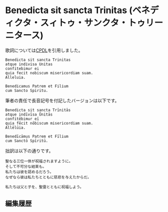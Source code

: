 # Benedicta sit sancta Trinitas (ベネディクタ・スィトゥ・サンクタ・トゥリーニタース)

歌詞については[CPDL](https://www.cpdl.org/wiki/index.php/Benedicta_sit)を引用しました。

```
Benedicta sit sancta Trinitas
atque indivisa Unitas
confitebimur ei
quia fecit nobiscum misericordiam suam.
Alleluia.

Benedicamus Patrem et Filium
cum Sancto Spiritu.
```

筆者の責任で長音記号を付記したバージョンは以下です。

```
Benedicta sit sancta Trīnitās
atque indīvīsa Ūnitās
confitēbimur eī
quia fēcit nōbiscum misericordiam suam.
Allēlūia.

Benedīcāmus Patrem et Fīlium
cum Sanctō Spīritū.
```

拙訳は以下の通りです。

```
聖なる三位一体が祝福されますように。
そして不可分な結束も。
私たちは彼を認めるだろう。
なぜなら彼は私たちとともに慈悲を与えたからだ。

私たちは父と子を、聖霊とともに祝福しよう。
```

## 編集履歴
